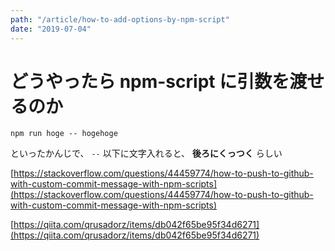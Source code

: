 ```yaml
---
path: "/article/how-to-add-options-by-npm-script"
date: "2019-07-04"
---
```


# どうやったら npm-script に引数を渡せるのか

```
npm run hoge -- hogehoge
```

といったかんじで、 `--` 以下に文字入れると、 **後ろにくっつく** らしい

[https://stackoverflow.com/questions/44459774/how-to-push-to-github-with-custom-commit-message-with-npm-scripts](https://stackoverflow.com/questions/44459774/how-to-push-to-github-with-custom-commit-message-with-npm-scripts)

[https://qiita.com/qrusadorz/items/db042f65be95f34d6271](https://qiita.com/qrusadorz/items/db042f65be95f34d6271)
